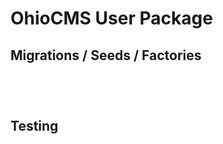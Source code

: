 # OhioCMS User Package

## Migrations / Seeds / Factories

```sudo composer dumpautoload
```

```php artisan vendor:publish --provider="Ohio\Core\Base\OhioCoreServiceProvider" --force
```

```composer run-script clear; sudo service php7.0-fpm restart;
``` 

```php artisan migrate:refresh --seed #re-run all migrations with seeds
```

## Testing

```phpunit -c vendor/ohiocms/core/base --coverage-html=vendor/ohiocms/core/base/tests/html
```